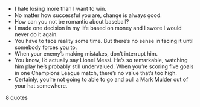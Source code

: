  - I hate losing more than I want to win.
 - No matter how successful you are, change is always good.
 - How can you not be romantic about baseball?
 - I made one decision in my life based on money and I swore I would never do it again.
 - You have to face reality some time. But there’s no sense in facing it until somebody forces you to.
 - When your enemy’s making mistakes, don’t interrupt him.
 - You know, I’d actually say Lionel Messi. He’s so remarkable, watching him play he’s probably still undervalued. When you’re scoring five goals in one Champions League match, there’s no value that’s too high.
 - Certainly, you’re not going to able to go and pull a Mark Mulder out of your hat somewhere.

8 quotes